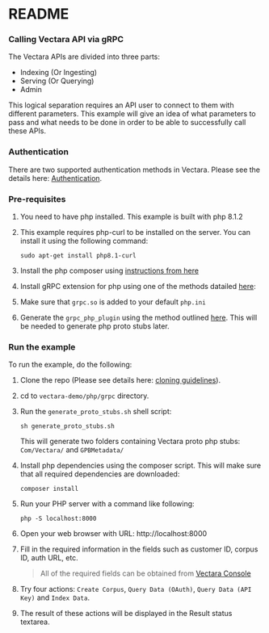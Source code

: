 # README #

### Calling Vectara API via gRPC ###

The Vectara APIs are divided into three parts:

* Indexing (Or Ingesting)
* Serving (Or Querying)
* Admin

This logical separation requires an API user to connect to them with different parameters.
This example will give an idea of what parameters to pass and what needs to be done in 
order to be able to successfully call these APIs.

### Authentication

There are two supported authentication methods in Vectara. 
Please see the details here: [Authentication](../../../README.md).


### Pre-requisites

1. You need to have php installed. This example is built with php 8.1.2

2. This example requires php-curl to be installed on the server. You can install it using the following command:

    `sudo apt-get install php8.1-curl`

3. Install the php composer using [instructions from here](https://getcomposer.org/doc/00-intro.md#locally)

4. Install gRPC extension for php using one of the methods datailed [here](https://github.com/grpc/grpc/tree/master/src/php):

5. Make sure that `grpc.so` is added to your default `php.ini`

6. Generate the `grpc_php_plugin` using the method outlined [here](https://www.grpc.io/docs/languages/php/basics/#setup). This will be needed to generate php proto stubs later.


### Run the example
To run the example, do the following:

1. Clone the repo (Please see details here: [cloning guidelines](../../../README.md)).
2. cd to `vectara-demo/php/grpc` directory.
3. Run the `generate_proto_stubs.sh` shell script:

    `sh generate_proto_stubs.sh`
   
   This will generate two folders containing Vectara proto php stubs: `Com/Vectara/` and `GPBMetadata/`

4. Install php dependencies using the composer script. This will make sure that all required dependencies are downloaded:

    `composer install`

5. Run your PHP server with a command like following:

    `php -S localhost:8000`

6. Open your web browser with URL: http://localhost:8000
7. Fill in the required information in the fields such as customer ID, corpus ID, auth URL, etc.

    > All of the required fields can be obtained from [Vectara Console](https://vectara.com/console/overview)

8. Try four actions: `Create Corpus`, `Query Data (OAuth)`, `Query Data (API Key)` and `Index Data`.
9. The result of these actions will be displayed in the Result status textarea.
